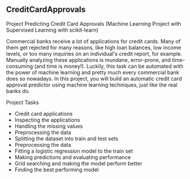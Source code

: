 ## CreditCardApprovals ##
 
Project Predicting Credit Card Approvals  (Machine Learning Project with Supervised Learning with scikit-learn)

Commercial banks receive a lot of applications for credit cards. Many of them get rejected for many reasons, like high loan balances, low income levels, or too many inquiries on an individual's credit report, for example. Manually analyzing these applications is mundane, error-prone, and time-consuming (and time is money!). Luckily, this task can be automated with the power of machine learning and pretty much every commercial bank does so nowadays. In this project, you will build an automatic credit card approval predictor using machine learning techniques, just like the real banks do.

Project Tasks
- Credit card applications
- Inspecting the applications
- Handling the missing values
- Preprocessing the data 
- Splitting the dataset into train and test sets
- Preprocessing the data 
- Fitting a logistic regression model to the train set
- Making predictions and evaluating performance
- Grid searching and making the model perform better
- Finding the best performing model
